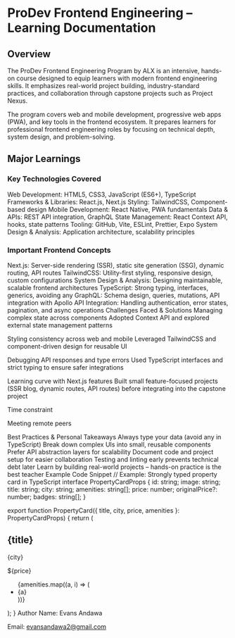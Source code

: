 # ProDev Frontend Engineering – Learning Documentation
## Overview
The ProDev Frontend Engineering Program by ALX is an intensive, hands-on course designed to equip learners with modern frontend engineering skills. It emphasizes real-world project building, industry-standard practices, and collaboration through capstone projects such as Project Nexus.

The program covers web and mobile development, progressive web apps (PWA), and key tools in the frontend ecosystem. It prepares learners for professional frontend engineering roles by focusing on technical depth, system design, and problem-solving.

## Major Learnings
### Key Technologies Covered
Web Development: HTML5, CSS3, JavaScript (ES6+), TypeScript
Frameworks & Libraries: React.js, Next.js
Styling: TailwindCSS, Component-based design
Mobile Development: React Native, PWA fundamentals
Data & APIs: REST API integration, GraphQL
State Management: React Context API, hooks, state patterns
Tooling: GitHub, Vite, ESLint, Prettier, Expo
System Design & Analysis: Application architecture, scalability principles
### Important Frontend Concepts
Next.js: Server-side rendering (SSR), static site generation (SSG), dynamic routing, API routes
TailwindCSS: Utility-first styling, responsive design, custom configurations
System Design & Analysis: Designing maintainable, scalable frontend architectures
TypeScript: Strong typing, interfaces, generics, avoiding any
GraphQL: Schema design, queries, mutations, API integration with Apollo
API Integration: Handling authentication, error states, pagination, and async operations
Challenges Faced & Solutions
Managing complex state across components
Adopted Context API and explored external state management patterns

Styling consistency across web and mobile
Leveraged TailwindCSS and component-driven design for reusable UI

Debugging API responses and type errors
Used TypeScript interfaces and strict typing to ensure safer integrations

Learning curve with Next.js features
Built small feature-focused projects (SSR blog, dynamic routes, API routes) before integrating into the capstone project

Time constraint

Meeting remote peers

Best Practices & Personal Takeaways
Always type your data (avoid any in TypeScript)
Break down complex UIs into small, reusable components
Prefer API abstraction layers for scalability
Document code and project setup for easier collaboration
Testing and linting early prevents technical debt later
Learn by building real-world projects – hands-on practice is the best teacher
Example Code Snippet
// Example: Strongly typed property card in TypeScript
interface PropertyCardProps {
  id: string;
  image: string;
  title: string;
  city: string;
  amenities: string[];
  price: number;
  originalPrice?: number;
  badges: string[];
}

export function PropertyCard({ title, city, price, amenities }: PropertyCardProps) {
  return (
    <div className="rounded-xl shadow p-4">
      <h2 className="text-lg font-bold">{title}</h2>
      <p className="text-gray-600">{city}</p>
      <p className="text-green-700 font-semibold">${price}</p>
      <ul className="list-disc pl-4">
        {amenities.map((a, i) => (
          <li key={i}>{a}</li>
        ))}
      </ul>
    </div>
  );
}
Author
Name: Evans Andawa

Email: evansandawa2@gmail.com
